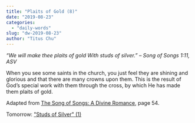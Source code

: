 ```yaml
---
title: "Plaits of Gold (8)"
date: "2019-08-23"
categories: 
  - "daily-words"
slug: "dw-2019-08-23"
author: "Titus Chu"
---
```


_“We will make thee plaits of gold With studs of silver.” – Song of Songs 1:11, ASV_

When you see some saints in the church, you just feel they are shining and glorious and that there are many crowns upon them. This is the result of God’s special work with them through the cross, by which He has made them plaits of gold.

Adapted from [The Song of Songs: A Divine Romance](/song-of-songs-dr), page 54.

Tomorrow: ["Studs of Silver" (1)](/dw-2019-08-24)
